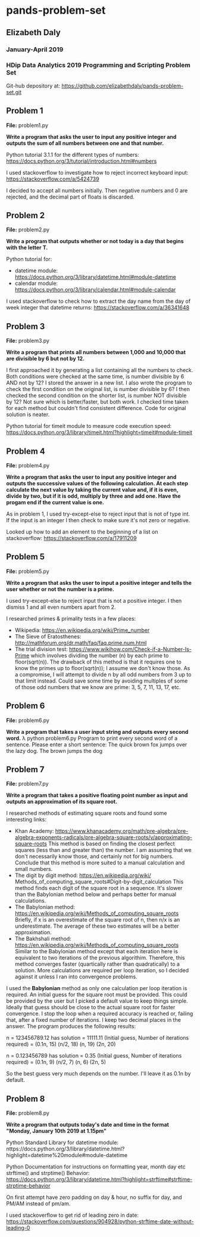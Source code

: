 # pands-problem-set
## Elizabeth Daly
### January-April 2019
### HDip Data Analytics 2019 Programming and Scripting Problem Set

Git-hub depository at:
https://github.com/elizabethdaly/pands-problem-set.git


## Problem 1
**File:** problem1.py

**Write a program that asks the user to input any positive integer and outputs the sum of all numbers between one and that number.**

Python tutorial 3.1.1 for the different types of numbers:
https://docs.python.org/3/tutorial/introduction.html#numbers

I used stackoverflow to investigate how to reject incorrect keyboard input:
https://stackoverflow.com/a/5424739

I decided to accept all numbers initially. Then negative numbers and 0 are rejected, and the decimal part of floats is discarded.

## Problem 2
**File:** problem2.py

**Write a program that outputs whether or not today is a day that begins with the letter T.**

Python tutorial for:
* datetime module: https://docs.python.org/3/library/datetime.html#module-datetime
* calendar module: https://docs.python.org/3/library/calendar.html#module-calendar

I used stackoverflow to check how to extract the day name from the 
day of week integer that datetime returns:
https://stackoverflow.com/a/36341648

## Problem 3
**File:** problem3.py

**Write a program that prints all numbers between 1,000 and 10,000 that are divisible by 6 but not by 12.**

I first approached it by generating a list containing all the numbers to check. Both conditions were checked at the same time, is number divisible by 6 AND not by 12? I stored the answer in a new list.
I also wrote the program to check the first condition on the original list, is number divisible by 6? I then checked the second condition on the shorter list, is number NOT divisible by 12? Not sure which is better/faster, but both work. I checked time taken for each method but couldn't find consistent difference. Code for original solution is neater.

Python tutorial for timeit module to measure code execution speed: https://docs.python.org/3/library/timeit.html?highlight=timeit#module-timeit

## Problem 4
**File:** problem4.py

**Write a program that asks the user to input any positive integer and outputs the successive values of the following calculation. At each step calculate the next value by taking  the current value and, if it is even, divide by two, but if it is odd, multiply by three and add one. Have the progam end if the current value is one.**

As in problem 1, I used try-except-else to reject input that is not of type int. If the input is an integer I then check to make sure it's not zero or negative.

Looked up how to add an element to the beginning of a list on stackoverflow: https://stackoverflow.com/a/17911209

## Problem 5
**File:** problem5.py

**Write a program that asks the user to input a positive integer and tells the user whether or not the number is a prime.**

I used try-except-else to reject input that is not a positive integer. I then dismiss 1 and all even numbers apart from 2.

I researched primes & primality tests in a few places:
* Wikipedia: https://en.wikipedia.org/wiki/Prime_number
* The Sieve of Eratosthenes: http://mathforum.org/dr.math/faq/faq.prime.num.html
* The trial division test: https://www.wikihow.com/Check-if-a-Number-Is-Prime
which involves dividing the number (n) by each prime to floor(sqrt(n)). The drawback of this method is that it requires one to know the primes up to floor(sqrt(n)); I assume we don't know those. As a compromise, I will attempt to divide n by all odd numbers from 3 up to that limit instead. Could save some time by avoiding multiples of some of those odd numbers that we know are prime: 3, 5, 7, 11, 13, 17, etc.

## Problem 6
**File:** problem6.py

**Write a program that takes a user input string and outputs every second word.**
λ python problem6.py
Program to print every second word of a sentence.
Please enter a short sentence: The quick brown fox jumps over the lazy dog.
The brown jumps the dog

## Problem 7
**File:** problem7.py

**Write a program that takes a positive floating point number as input and outputs an approximation of its square root.**

I researched methods of estimating square roots and found some interesting links:
* Khan Academy: https://www.khanacademy.org/math/pre-algebra/pre-algebra-exponents-radicals/pre-algebra-square-roots/v/approximating-square-roots
This method is based on finding the closest perfect squares (less than and greater than) the number. I am assuming that we don't necessarily know those, and certainly not for big numbers. Conclude that this method is more suited to a manual calculation and small numbers.
* The digit by digit method: https://en.wikipedia.org/wiki/
Methods_of_computing_square_roots#Digit-by-digit_calculation
This method finds each digit of the square root in a sequence. It's slower than the Babylonian method below and perhaps better for manual calculations.
* The Babylonian method: https://en.wikipedia.org/wiki/Methods_of_computing_square_roots
Briefly, if x is an overestimate of the square root of n, then n/x is an underestimate. The average of these two estimates will be a better approximation. 
* The Bakhshali method: https://en.wikipedia.org/wiki/Methods_of_computing_square_roots
Similar to the Babylonian method except that each iteration here is equivalent to two iterations of the previous algorithim. Therefore, this method converges faster (quartically rather than quadratically) to a solution. More calculations are required per loop iteration, so I decided against it unless I ran into convergence problems. 

I used the **Babylonian** method as only one calculation per loop iteration is required. An initial guess for the square root must be provided. This could be provided by the user but I picked a default value to keep things simple. Ideally that guess should be close to the actual square root for faster convergence. I stop the loop when a required accuracy is reached or, failing that, after a fixed number of iterations. I keep two decimal places in the answer. The program produces the following results:

n  = 123456789.12 has solution = 11111.11
(Initial guess, Number of iterations required) = (0.1n, 15) (n/2, 18) (n, 19) (2n, 20)

n  = 0.123456789 has solution = 0.35
(Initial guess, Number of iterations required) = (0.1n, 9) (n/2, 7) (n, 6) (2n, 5)

So the best guess very much depends on the number. I'll leave it as 0.1n by default.

## Problem 8
**File:** problem8.py

**Write a program that outputs today's date and time in the format "Monday, January 10th 2019 at 1.15pm"**

Python Standard Library for datetime module: nttps://docs.python.org/3/library/datetime.html?highlight=datetime%20module#module-datetime

Python Documentation for instructions on formatting year, month day etc
strftime() and strptime() Behavior: https://docs.python.org/3/library/datetime.html?highlight=strftime#strftime-strptime-behavior

On first attempt have zero padding on day & hour, no suffix for day, and PM/AM instead of pm/am.

I used stackoverflow to get rid of leading zero in date: https://stackoverflow.com/questions/904928/python-strftime-date-without-leading-0
